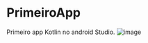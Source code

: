 # PrimeiroApp
Primeiro app Kotlin no android Studio.
![image](https://github.com/GabrielMouraKT/PrimeiroApp/assets/69040085/aaf7cbb9-903b-4062-b427-c005122c1c45)
